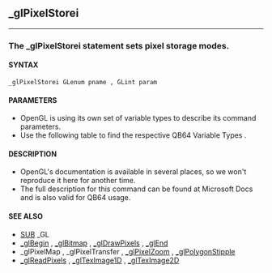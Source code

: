 ## _glPixelStorei
---

### The _glPixelStorei statement sets pixel storage modes.

#### SYNTAX

`_glPixelStorei GLenum pname , GLint param`

#### PARAMETERS
* OpenGL is using its own set of variable types to describe its command parameters.
* Use the following table to find the respective QB64 Variable Types .


#### DESCRIPTION
* OpenGL's documentation is available in several places, so we won't reproduce it here for another time.
* The full description for this command can be found at Microsoft Docs and is also valid for QB64 usage.


#### SEE ALSO
* [SUB](./SUB.md) _GL
* [_glBegin](./_glBegin.md) , [_glBitmap](./_glBitmap.md) , [_glDrawPixels](./_glDrawPixels.md) , [_glEnd](./_glEnd.md)
* _glPixelMap , _glPixelTransfer , [_glPixelZoom](./_glPixelZoom.md) , [_glPolygonStipple](./_glPolygonStipple.md)
* [_glReadPixels](./_glReadPixels.md) , [_glTexImage1D](./_glTexImage1D.md) , [_glTexImage2D](./_glTexImage2D.md)
